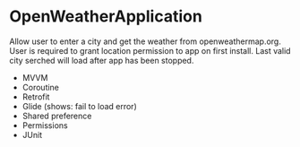 # OpenWeatherApplication

Allow user to enter a city and get the weather from openweathermap.org.  User is required to grant location permission to app on first install.  Last valid city serched will load after app has been stopped.

- MVVM
- Coroutine
- Retrofit
- Glide (shows: fail to load error)
- Shared preference
- Permissions
- JUnit
